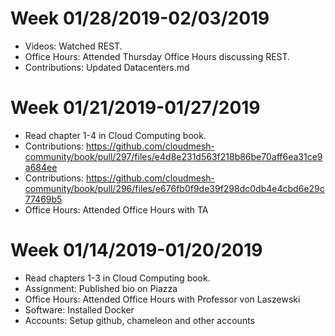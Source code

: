 # Week 01/28/2019-02/03/2019

* Videos: Watched REST.
* Office Hours: Attended Thursday Office Hours discussing REST.
* Contributions: Updated Datacenters.md

# Week 01/21/2019-01/27/2019

* Read chapter 1-4 in Cloud Computing book.
* Contributions: https://github.com/cloudmesh-community/book/pull/297/files/e4d8e231d563f218b86be70aff6ea31ce9a684ee 
* Contributions: https://github.com/cloudmesh-community/book/pull/296/files/e676fb0f9de39f298dc0db4e4cbd6e29c77469b5
* Office Hours: Attended Office Hours with TA

# Week 01/14/2019-01/20/2019

* Read chapters 1-3 in Cloud Computing book.
* Assignment: Published bio on Piazza
* Office Hours: Attended Office Hours with Professor von Laszewski
* Software: Installed Docker
* Accounts: Setup github, chameleon and other accounts
